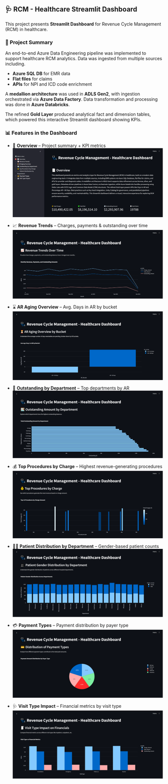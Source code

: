 ## 🩺 RCM - Healthcare Streamlit Dashboard

This project presents **Streamlit Dashboard** for Revenue Cycle Management (RCM) in healthcare.


### 🚀 Project Summary

An end-to-end Azure Data Engineering pipeline was implemented to support healthcare RCM analytics. Data was ingested from multiple sources including.
- **Azure SQL DB** for EMR data
- **Flat files** for claims
- **APIs** for NPI and ICD code enrichment

A **medallion architecture** was used in **ADLS Gen2**, with ingestion orchestrated via **Azure Data Factory**. Data transformation and processing was done in **Azure Databricks**.

The refined **Gold Layer** produced analytical fact and dimension tables, which powered this interactive Streamlit dashboard showing KPIs.

### 📊 Features in the Dashboard

- 📄 **Overview** – Project summary + KPI metrics
 ![Dashboard Overview](visualizations/0_overview.png)

- 📈 **Revenue Trends** – Charges, payments & outstanding over time
![Visualization](visualizations/1_revenue_trends.png)
 
- ⌛ **AR Aging Overview** – Avg. Days in AR by bucket
![Visualization](visualizations/2_ar_aging.png)
 
- 🏥 **Outstanding by Department** – Top departments by AR
![Visualization](visualizations/3_outstanding_revenue.png)
  
- 💰 **Top Procedures by Charge** – Highest revenue-generating procedures
![Visualization](visualizations/4_top_procedure.png)
  
- 🧍‍♀️ **Patient Distribution by Department** – Gender-based patient counts
![Visualization](visualizations/5_patient_distribution.png)
  
- 💳 **Payment Types** – Payment distribution by payer type
![Visualization](visualizations/6_payment_type.png)
 
- 🩺 **Visit Type Impact** – Financial metrics by visit type
![Visualization](visualizations/7_visit_type.png)


